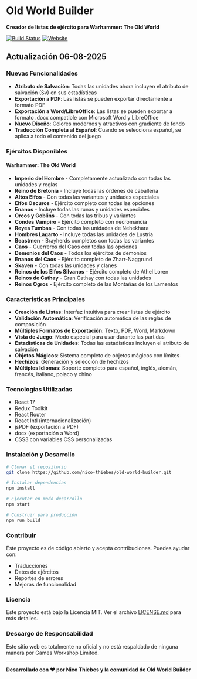 # Old World Builder

**Creador de listas de ejército para Warhammer: The Old World**

[![Build Status](https://github.com/nico-thiebes/old-world-builder/workflows/Deploy/badge.svg)](https://github.com/nico-thiebes/old-world-builder/actions)
[![Website](https://img.shields.io/website?url=https%3A%2F%2Fold-world-builder.com)](https://old-world-builder.com)

## Actualización 06-08-2025

### Nuevas Funcionalidades

- **Atributo de Salvación**: Todas las unidades ahora incluyen el atributo de salvación (Sv) en sus estadísticas
- **Exportación a PDF**: Las listas se pueden exportar directamente a formato PDF
- **Exportación a Word/LibreOffice**: Las listas se pueden exportar a formato .docx compatible con Microsoft Word y LibreOffice
- **Nuevo Diseño**: Colores modernos y atractivos con gradiente de fondo
- **Traducción Completa al Español**: Cuando se selecciona español, se aplica a todo el contenido del juego

### Ejércitos Disponibles

#### Warhammer: The Old World
- **Imperio del Hombre** - Completamente actualizado con todas las unidades y reglas
- **Reino de Bretonia** - Incluye todas las órdenes de caballería
- **Altos Elfos** - Con todas las variantes y unidades especiales
- **Elfos Oscuros** - Ejército completo con todas las opciones
- **Enanos** - Incluye todas las runas y unidades especiales
- **Orcos y Goblins** - Con todas las tribus y variantes
- **Condes Vampiro** - Ejército completo con necromancia
- **Reyes Tumbas** - Con todas las unidades de Nehekhara
- **Hombres Lagarto** - Incluye todas las unidades de Lustria
- **Beastmen** - Brayherds completos con todas las variantes
- **Caos** - Guerreros del Caos con todas las opciones
- **Demonios del Caos** - Todos los ejércitos de demonios
- **Enanos del Caos** - Ejército completo de Zharr-Naggrund
- **Skaven** - Con todas las unidades y clanes
- **Reinos de los Elfos Silvanos** - Ejército completo de Athel Loren
- **Reinos de Cathay** - Gran Cathay con todas las unidades
- **Reinos Ogros** - Ejército completo de las Montañas de los Lamentos

### Características Principales

- **Creación de Listas**: Interfaz intuitiva para crear listas de ejército
- **Validación Automática**: Verificación automática de las reglas de composición
- **Múltiples Formatos de Exportación**: Texto, PDF, Word, Markdown
- **Vista de Juego**: Modo especial para usar durante las partidas
- **Estadísticas de Unidades**: Todas las estadísticas incluyen el atributo de salvación
- **Objetos Mágicos**: Sistema completo de objetos mágicos con límites
- **Hechizos**: Generación y selección de hechizos
- **Múltiples Idiomas**: Soporte completo para español, inglés, alemán, francés, italiano, polaco y chino

### Tecnologías Utilizadas

- React 17
- Redux Toolkit
- React Router
- React Intl (internacionalización)
- jsPDF (exportación a PDF)
- docx (exportación a Word)
- CSS3 con variables CSS personalizadas

### Instalación y Desarrollo

```bash
# Clonar el repositorio
git clone https://github.com/nico-thiebes/old-world-builder.git

# Instalar dependencias
npm install

# Ejecutar en modo desarrollo
npm start

# Construir para producción
npm run build
```

### Contribuir

Este proyecto es de código abierto y acepta contribuciones. Puedes ayudar con:

- Traducciones
- Datos de ejércitos
- Reportes de errores
- Mejoras de funcionalidad

### Licencia

Este proyecto está bajo la Licencia MIT. Ver el archivo [LICENSE.md](LICENSE.md) para más detalles.

### Descargo de Responsabilidad

Este sitio web es totalmente no oficial y no está respaldado de ninguna manera por Games Workshop Limited.

---

**Desarrollado con ❤️ por Nico Thiebes y la comunidad de Old World Builder**
